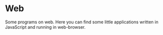 # Web
Some programs on web.
Here you can find some little applications written in JavaScript and running in web-browser.
